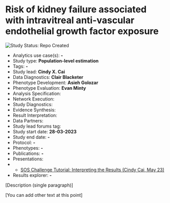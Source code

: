 Risk of kidney failure associated with intravitreal anti-vascular endothelial growth factor exposure
=============

<img src="https://img.shields.io/badge/Study%20Status-Repo%20Created-lightgray.svg" alt="Study Status: Repo Created">

- Analytics use case(s): **-**
- Study type: **Population-level estimation**
- Tags: **-**
- Study lead: **Cindy X. Cai**
- Data Diagnostics: **Clair Blacketer**
- Phenotype Development: **Asieh Golozar**
- Phenotype Evaluation: **Evan Minty**
- Analysis Specification:
- Network Execution:
- Study Diagnostics:
- Evidence Synthesis:
- Result Interpretation:
- Data Partners: 
- Study lead forums tag:
- Study start date: **28-03-2023**
- Study end date: **-**
- Protocol: **-**
- Phenotypes: **-**
- Publications: **-**
- Presentations: 
- -  <a href="https://www.youtube.com/watch?v=uu54ki69vxw&ab_channel=OHDSI">SOS Challenge Tutorial: Interpreting the Results (Cindy Cai, May 23)</a>
- Results explorer: **-**

[Description (single paragraph)]

[You can add other text at this point]
